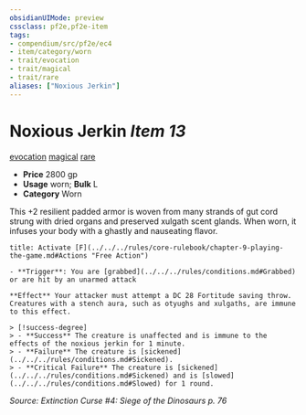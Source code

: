 ```yaml
---
obsidianUIMode: preview
cssclass: pf2e,pf2e-item
tags:
- compendium/src/pf2e/ec4
- item/category/worn
- trait/evocation
- trait/magical
- trait/rare
aliases: ["Noxious Jerkin"]
---
```

# Noxious Jerkin *Item 13*  
[evocation](../../../rules/traits/evocation.md)  [magical](../../../rules/traits/magical.md)  [rare](../../../rules/traits/rare.md)  

- **Price** 2800 gp
- **Usage** worn; **Bulk** L
- **Category** Worn

This +2 resilient padded armor is woven from many strands of gut cord strung with dried organs and preserved xulgath scent glands. When worn, it infuses your body with a ghastly and nauseating flavor.

```ad-embed-ability
title: Activate [F](../../../rules/core-rulebook/chapter-9-playing-the-game.md#Actions "Free Action")

- **Trigger**: You are [grabbed](../../../rules/conditions.md#Grabbed) or are hit by an unarmed attack

**Effect** Your attacker must attempt a DC 28 Fortitude saving throw. Creatures with a stench aura, such as otyughs and xulgaths, are immune to this effect.

> [!success-degree] 
> - **Success** The creature is unaffected and is immune to the effects of the noxious jerkin for 1 minute.
> - **Failure** The creature is [sickened](../../../rules/conditions.md#Sickened).
> - **Critical Failure** The creature is [sickened](../../../rules/conditions.md#Sickened) and is [slowed](../../../rules/conditions.md#Slowed) for 1 round.
```

*Source: Extinction Curse #4: Siege of the Dinosaurs p. 76*
